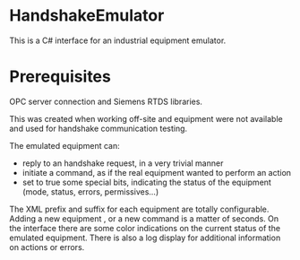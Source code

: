 # HandshakeEmulator
This is a C# interface for an industrial equipment emulator.

# Prerequisites 
OPC server connection and Siemens RTDS libraries. 

This was created when working off-site and equipment were not available and used for handshake communication testing.

The emulated equipment can:
- reply to an handshake request, in a very trivial manner
- initiate a command, as if the real equipment wanted to perform an action
- set to true some special bits, indicating the status of the equipment (mode, status, errors, permissives...)

The XML prefix and suffix for each equipment are totally configurable. Adding a new equipment , or a new command is a matter of seconds.
On the interface there are some color indications on the current status of the emulated equipment. There is also a log display for additional information on actions or errors.
